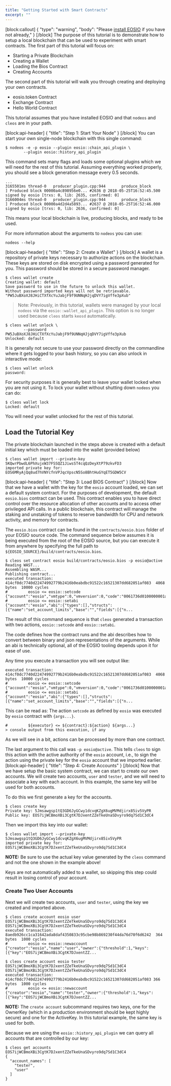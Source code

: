 ```yaml
---
title: "Getting Started with Smart Contracts"
excerpt: ""
---
```

[block:callout]
{
  "type": "warning",
  "body": "Please [install EOSIO](https://developers.eos.io/eosio-nodeos/docs/docker-quickstart) if you have not already,"
}
[/block]
The purpose of this tutorial is to demonstrate how to setup a local blockchain 
that can be used to experiment with smart contracts. The first part of this
tutorial will focus on:

- Starting a Private Blockchain
- Creating a Wallet
- Loading the Bios Contract
- Creating Accounts

The second part of this tutorial will walk you through creating and deploying
your own contracts.

- eosio.token Contract
- Exchange Contract
- Hello World Contract

This tutorial assumes that you have installed EOSIO and that `nodeos` and 
`cleos` are in your path. 

[block:api-header]
{
  "title": "Step 1: Start Your Node"
}
[/block]
You can start your own single-node blockchain with this single command:

```
$ nodeos -e -p eosio --plugin eosio::chain_api_plugin \
        --plugin eosio::history_api_plugin
```

This command sets many flags and loads some optional plugins which we will need for the rest of this tutorial. Assuming everything worked properly, you should see a block generation message every 0.5 seconds.  

```
...
3165501ms thread-0   producer_plugin.cpp:944       produce_block        ] Produced block 00000a4c898956e0... #2636 @ 2018-05-25T16:52:45.500 signed by eosio [trxs: 0, lib: 2635, confirmed: 0]
3166004ms thread-0   producer_plugin.cpp:944       produce_block        ] Produced block 00000a4d2d4a5893... #2637 @ 2018-05-25T16:52:46.000 signed by eosio [trxs: 0, lib: 2636, confirmed: 0]
```

This means your local blockchain is live, producing blocks, and ready to be used.

For more information about the arguments to `nodeos` you can use:

```
nodeos --help
```
[block:api-header]
{
  "title": "Step 2: Create a Wallet"
}
[/block]
A wallet is a repository of private keys necessary to authorize actions on the blockchain.  These keys are stored on disk encrypted using a password generated for you.  This password should be stored in a secure password manager.

```
$ cleos wallet create
Creating wallet: default
Save password to use in the future to unlock this wallet.
Without password imported keys will not be retrievable.
"PW5JuBXoXJ8JHiCTXfXcYuJabjF9f9UNNqHJjqDVY7igVffe3pXub"
```

>  Note:  Previously, in this tutorial, wallets were managed by your local `nodeos` via the `eosio::wallet_api_plugin`. This option is no longer used because `cleos` starts `keosd` automatically.

```
$ cleos wallet unlock \
        --password PW5JuBXoXJ8JHiCTXfXcYuJabjF9f9UNNqHJjqDVY7igVffe3pXub
Unlocked: default
```

It is generally not secure to use your password directly on the commandline where it gets logged to your bash history, so you can also unlock in interactive mode:

```
$ cleos wallet unlock
password:
```

For security purposes it is generally best to leave your wallet locked when you are not using it.  To lock your wallet without shutting down `nodeos` you can do:

```
$ cleos wallet lock
Locked: default
```

You will need your wallet unlocked for the rest of this tutorial.

## Load the Tutorial Key

The private blockchain launched in the steps above is created with a default initial key which must be loaded into the wallet (provided below) 

```
$ cleos wallet import --private-key 5KQwrPbwdL6PhXujxW37FSSQZ1JiwsST4cqQzDeyXtP79zkvFD3
imported private key for: EOS6MRyAjQq8ud7hVNYcfnVPJqcVpscN5So8BhtHuGYqET5GDW5CV
```
[block:api-header]
{
  "title": "Step 3: Load BIOS Contract"
}
[/block]
Now that we have a wallet with the key for the `eosio` account loaded, we can set a default system contract.  For the purposes of development, the default `eosio.bios` contract can be used.  This contract enables you to have direct control over the resource allocation of other accounts and to access other privileged API calls. In a public blockchain, this contract will manage the staking and unstaking of tokens to reserve bandwidth for CPU and network activity, and memory for contracts. 

The `eosio.bios` contract can be found in the `contracts/eosio.bios` folder of your EOSIO source code.  The command sequence below assumes it is being executed from the root of the EOSIO source, but you can execute it from anywhere by specifying the full path to `${EOSIO_SOURCE}/build/contracts/eosio.bios`.

```
$ cleos set contract eosio build/contracts/eosio.bios -p eosio@active
Reading WAST...
Assembling WASM...
Publishing contract...
executed transaction: 414cf0dc7740d22474992779b2416b0eabdbc91522c16521307dd682051af083  4068 bytes  10000 cycles
#         eosio <= eosio::setcode               {"account":"eosio","vmtype":0,"vmversion":0,"code":"0061736d0100000001ab011960037f7e7f0060057f7e7e7e...
#         eosio <= eosio::setabi                {"account":"eosio","abi":{"types":[],"structs":[{"name":"set_account_limits","base":"","fields":[{"n...
```

The result of this command sequence is that `cleos` generated a transaction with two actions, `eosio::setcode` and `eosio::setabi`.  

The code defines how the contract runs and the abi describes how to convert between binary and json representations of the arguments.  While an abi is technically optional, all of the EOSIO tooling depends upon it for ease of use.  

Any time you execute a transaction you will see output like:
```
executed transaction: 414cf0dc7740d22474992779b2416b0eabdbc91522c16521307dd682051af083  4068 bytes  10000 cycles
#         eosio <= eosio::setcode               {"account":"eosio","vmtype":0,"vmversion":0,"code":"0061736d0100000001ab011960037f7e7f0060057f7e7e7e...
#         eosio <= eosio::setabi                {"account":"eosio","abi":{"types":[],"structs":[{"name":"set_account_limits","base":"","fields":[{"n...
```

This can be read as: The action `setcode` as defined by `eosio` was executed by `eosio` contract with `{args...}`.

```
#         ${executor} <= ${contract}:${action} ${args...}
> console output from this execution, if any
```

As we will see in a bit, actions can be processed by more than one contract.

The last argument to this call was `-p eosio@active`.  This tells `cleos` to sign this action with the active authority of the `eosio` account, i.e., to sign the action using the private key for the `eosio` account that we imported earlier. 
[block:api-header]
{
  "title": "Step 4: Create Accounts"
}
[/block]
Now that we have setup the basic system contract, we can start to create our own accounts.  We will create two accounts, `user` and `tester`, and we will need to associate a key with each account.  In this example, the same key will be used for both accounts.

To do this we first generate a key for the accounts. 

```
$ cleos create key
Private key: 5Jmsawgsp1tQ3GD6JyGCwy1dcvqKZgX6ugMVMdjirx85iv5VyPR
Public key: EOS7ijWCBmoXBi3CgtK7DJxentZZeTkeUnaSDvyro9dq7Sd1C3dC4
```

Then we import this key into our wallet:
```
$ cleos wallet import --private-key 5Jmsawgsp1tQ3GD6JyGCwy1dcvqKZgX6ugMVMdjirx85iv5VyPR
imported private key for: EOS7ijWCBmoXBi3CgtK7DJxentZZeTkeUnaSDvyro9dq7Sd1C3dC4
```
**NOTE:** Be sure to use the actual key value generated by the `cleos` command and not the one shown in the example above!

Keys are not automatically added to a wallet, so skipping this step could result in losing control of your account.

### Create Two User Accounts

Next we will create two accounts, `user` and `tester`, using the key we created and imported above.

```
$ cleos create account eosio user EOS7ijWCBmoXBi3CgtK7DJxentZZeTkeUnaSDvyro9dq7Sd1C3dC4 EOS7ijWCBmoXBi3CgtK7DJxentZZeTkeUnaSDvyro9dq7Sd1C3dC4
executed transaction: 8aedb926cc1ca31642ada8daf4350833c95cbe98b869230f44da76d70f6d6242  364 bytes  1000 cycles
#         eosio <= eosio::newaccount            {"creator":"eosio","name":"user","owner":{"threshold":1,"keys":[{"key":"EOS7ijWCBmoXBi3CgtK7DJxentZZ...

$ cleos create account eosio tester EOS7ijWCBmoXBi3CgtK7DJxentZZeTkeUnaSDvyro9dq7Sd1C3dC4 EOS7ijWCBmoXBi3CgtK7DJxentZZeTkeUnaSDvyro9dq7Sd1C3dC4
executed transaction: 414cf0dc7740d22474992779b2416b0eabdbc91522c16521307dd682051af083 366 bytes  1000 cycles
#         eosio <= eosio::newaccount            {"creator":"eosio","name":"tester","owner":{"threshold":1,"keys":[{"key":"EOS7ijWCBmoXBi3CgtK7DJxentZZ...
```
**NOTE:** The `create account` subcommand requires two keys, one for the OwnerKey (which in a production environment should be kept highly secure) and one for the ActiveKey.  In this tutorial example, the same key is used for both.

Because we are using the `eosio::history_api_plugin` we can query all accounts that are controlled by our key:

```
$ cleos get accounts EOS7ijWCBmoXBi3CgtK7DJxentZZeTkeUnaSDvyro9dq7Sd1C3dC4
{
  "account_names": [
    "tester",
    "user"
  ]
}
```